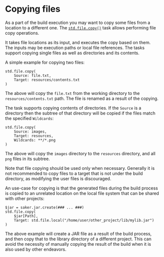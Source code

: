 # Copying files

As a part of the build execution you may want to copy some files from a location to a different one. The [`std.file.copy()`](/taskdoc/std.file.copy.html) task allows performing file copy operations.

It takes file locations as its input, and executes the copy based on them. The inputs may be execution paths or local file references. The tasks support copying single files as well as directories and its contents.

A simple example for copying two files:

```sakerscript
std.file.copy(
	Source: file.txt,
	Target: resources/contents.txt
)
```

The above will copy the `file.txt` from the working directory to the `resources/contents.txt` path. The file is renamed as a result of the copying.

The task supports copying contents of directories. If the `Source` is a directory then the subtree of that directory will be copied if the files match the specified `Wildcards`:

```sakerscript
std.file.copy(
	Source: images,
	Target: resources,
	Wildcards: **/*.png
)
```

The above will copy the `images` directory to the `resources` directory, and all `png` files in its subtree.

Note that file copying should be used only when necessary. Generally it is not recommended to copy files to a target that is not under the build directory, as modifying the user files is discouraged.

An use-case for copying is that the generated files during the build process is copied to an unrelated location on the local file system that can be shared with other projects:

```sakerscript
$jar = saker.jar.create(### ... ###)
std.file.copy(
	$jar[Path],
	Target: std.file.local("/home/user/other_project/lib/mylib.jar")
)
```

The above example will create a JAR file as a result of the build process, and then copy that to the library directory of a different project. This can avoid the necessity of manually copying the result of the build when it is also used by other endeavors.
